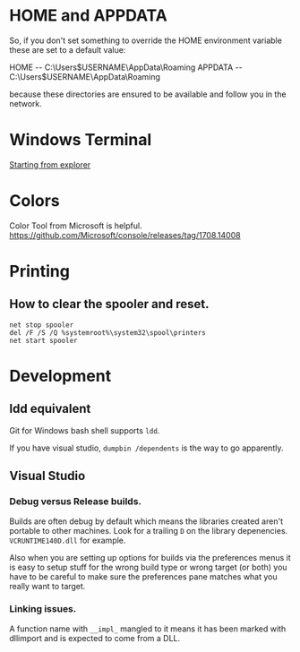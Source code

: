 # HOME and APPDATA

So, if you don't set something to override the HOME environment variable these are set to a default value:

HOME -- C:\Users\$USERNAME\AppData\Roaming
APPDATA -- C:\Users\$USERNAME\AppData\Roaming

because these directories are ensured to be available and follow you in the network.

# Windows Terminal
[Starting from explorer](https://blog.mzikmund.com/2020/01/tip-launch-windows-terminal-quickly-from-file-explorer/)

# Colors
Color Tool from Microsoft is helpful.
https://github.com/Microsoft/console/releases/tag/1708.14008

# Printing
## How to clear the spooler and reset.
```
net stop spooler
del /F /S /Q %systemroot%\system32\spool\printers
net start spooler
```
# Development

## ldd equivalent
Git for Windows bash shell supports `ldd`.

If you have visual studio, `dumpbin /dependents` is the way to go apparently.

## Visual Studio
### Debug versus Release builds.
Builds are often debug by default which means the libraries created aren't portable to other machines. Look for a trailing `D` on the library depenencies.
`VCRUNTIME140D.dll` for example.

Also when you are setting up options for builds via the preferences menus it is easy to setup stuff for the wrong build type or wrong target (or both) you have to be careful to make sure the preferences pane matches what you really want to target.

### Linking issues.
A function name with `__impl_` mangled to it means it has been marked with dllimport and is expected to come from a DLL.

